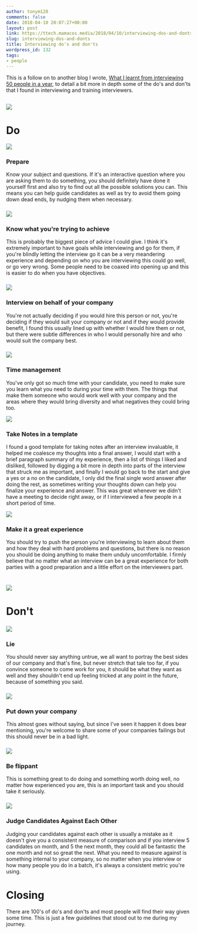 ```yaml
---
author: tonym128
comments: false
date: 2018-04-10 20:07:27+00:00
layout: post
link: https://ttech.mamacos.media/2018/04/10/interviewing-dos-and-donts/
slug: interviewing-dos-and-donts
title: Interviewing do's and don'ts
wordpress_id: 132
tags:
- people
---
```


This is a follow on to another blog I wrote, [What I learnt from interviewing 50 people in a year](/2018/04/10/what-i-learnt-from-interviewing-over-50-people-in-a-year/), to detail a bit more in depth some of the do's and don'ts that I found in interviewing and training interviewers.


## ![](/images/2018/04/Checklist.jpg)




# Do


![](/images/2018/04/Prepare.jpg)


### Prepare


Know your subject and questions. If it's an interactive question where you are asking them to do something, you should definitely have done it yourself first and also try to find out all the possible solutions you can. This means you can help guide candidates as well as try to avoid them going down dead ends, by nudging them when necessary.


### ![](/images/2018/04/Know-what-youre-trying-to-achieve.jpg)




### Know what you're trying to achieve


This is probably the biggest piece of advice I could give. I think it's extremely important to have goals while interviewing and go for them, if you're blindly letting the interview go it can be a very meandering experience and depending on who you are interviewing this could go well, or go very wrong. Some people need to be coaxed into opening up and this is easier to do when you have objectives.


### ![](/images/2018/04/Interview-on-behalf-of-your-company.jpg)




### Interview on behalf of your company


You're not actually deciding if you would hire this person or not, you're deciding if they would suit your company or not and if they would provide benefit, I found this usually lined up with whether I would hire them or not, but there were subtle differences in who I would personally hire and who would suit the company best.


### ![](/images/2018/04/Time-management.jpg)




### Time management


You've only got so much time with your candidate, you need to make sure you learn what you need to during your time with them. The things that make them someone who would work well with your company and the areas where they would bring diversity and what negatives they could bring too.

![](/images/2018/04/Take-Notes-in-a-template.jpg)


### Take Notes in a template




I found a good template for taking notes after an interview invaluable, it helped me coalesce my thoughts into a final answer, I would start with a brief paragraph summary of my experience, then a list of things I liked and disliked, followed by digging a bit more in depth into parts of the interview that struck me as important, and finally I would go back to the start and give a yes or a no on the candidate, I only did the final single word answer after doing the rest, as sometimes writing your thoughts down can help you finalize your experience and answer. This was great whenever we didn't have a meeting to decide right away, or if I interviewed a few people in a short period of time.


![](/images/2018/04/Make-it-a-great-experience.jpg)


### Make it a great experience


You should try to push the person you're interviewing to learn about them and how they deal with hard problems and questions, but there is no reason you should be doing anything to make them unduly uncomfortable. I firmly believe that no matter what an interview can be a great experience for both parties with a good preparation and a little effort on the interviewers part.


# ![](/images/2018/04/Dont.jpg)




# Don't




### ![](/images/2018/04/Lie.jpg)




### Lie


You should never say anything untrue, we all want to portray the best sides of our company and that's fine, but never stretch that tale too far, if you convince someone to come work for you, it should be what they want as well and they shouldn't end up feeling tricked at any point in the future, because of something you said.


### ![](/images/2018/04/Put-down-your-company.png)




### Put down your company


This almost goes without saying, but since I've seen it happen it does bear mentioning, you're welcome to share some of your companies failings but this should never be in a bad light.


### ![](/images/2018/04/Be-flippant.jpg)




### Be flippant


This is something great to do doing and something worth doing well, no matter how experienced you are, this is an important task and you should take it seriously.


### ![](/images/2018/04/Judge-Candidates-Against-Each-Other.jpg)




### Judge Candidates Against Each Other


Judging your candidates against each other is usually a mistake as it doesn't give you a consistent measure of comparison and if you interview 5 candidates on month, and 5 the next month, they could all be fantastic the one month and not so great the next. What you need to measure against is something internal to your company, so no matter when you interview or how many people you do in a batch, it's always a consistent metric you're using.


# Closing


There are 100's of do's and don'ts and most people will find their way given some time. This is just a few guidelines that stood out to me during my journey.


